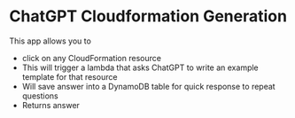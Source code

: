 # ChatGPT Cloudformation Generation

This app allows you to

-   click on any CloudFormation resource
-   This will trigger a lambda that asks ChatGPT to write an example template for that resource
-   Will save answer into a DynamoDB table for quick response to repeat questions
-   Returns answer
